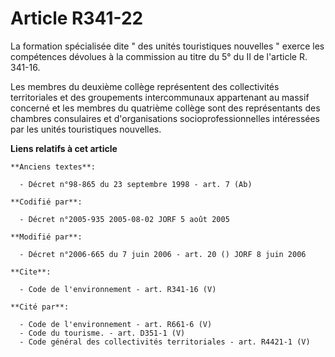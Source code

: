 # Article R341-22

La formation spécialisée dite " des unités touristiques nouvelles " exerce les compétences dévolues à la commission au titre
du 5° du II de l'article R. 341-16. 

Les membres du deuxième collège représentent des collectivités territoriales et des groupements intercommunaux appartenant au
massif concerné et les membres du quatrième collège sont des représentants des chambres consulaires et d'organisations
socioprofessionnelles intéressées par les unités touristiques nouvelles.

**Liens relatifs à cet article**

	**Anciens textes**:

	  - Décret n°98-865 du 23 septembre 1998 - art. 7 (Ab)

	**Codifié par**:

	  - Décret n°2005-935 2005-08-02 JORF 5 août 2005

	**Modifié par**:

	  - Décret n°2006-665 du 7 juin 2006 - art. 20 () JORF 8 juin 2006

	**Cite**:

	  - Code de l'environnement - art. R341-16 (V)

	**Cité par**:

	  - Code de l'environnement - art. R661-6 (V)
	  - Code du tourisme. - art. D351-1 (V)
	  - Code général des collectivités territoriales - art. R4421-1 (V)
